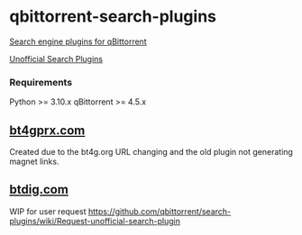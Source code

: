 # qbittorrent-search-plugins
[Search engine plugins for qBittorrent](https://github.com/qbittorrent/search-plugins)

[Unofficial Search Plugins](https://github.com/qbittorrent/search-plugins/wiki/Unofficial-search-plugins)

### Requirements
Python >= 3.10.x
qBittorrent >= 4.5.x

## [bt4gprx.com](https://github.com/TuckerWarlock/qbittorrent-search-plugins/blob/main/bt4gprx.com/bt4gprx.py)

Created due to the bt4g.org URL changing and the old plugin not generating magnet links.

## [btdig.com](https://github.com/TuckerWarlock/qbittorrent-search-plugins/blob/main/btdig.com/btdig.py)

WIP for user request https://github.com/qbittorrent/search-plugins/wiki/Request-unofficial-search-plugin

